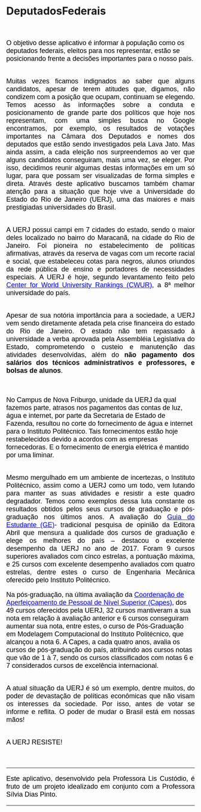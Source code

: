 # DeputadosFederais

<font face = "sans-serif" size="4" color="black">   
<p align ="justify"><br>
     
O objetivo desse aplicativo é informar à população como os deputados federais, eleitos para nos representar, estão se posicionando frente a decisões importantes para o nosso país.

</p><p align ="justify"><br>
Muitas vezes ficamos indignados ao saber que alguns candidatos, apesar de terem atitudes que, digamos, não condizem com a posição que ocupam, continuam se elegendo. Temos acesso às informações sobre a conduta e posicionamento de grande parte dos políticos que hoje nos representam, com uma simples busca no Google encontramos, por exemplo, os resultados de votações importantes na Câmara dos Deputados e nomes dos deputados que estão sendo investigados pela Lava Jato. Mas ainda assim, a cada eleição nos surpreendemos ao ver que alguns candidatos conseguiram, mais uma vez, se eleger. Por isso, decidimos reunir algumas destas informações em um só lugar, para que possam ser visualizadas de forma simples e direta. Através deste aplicativo buscamos também chamar atenção para a situação que hoje vive a Universidade do Estado do Rio de Janeiro (UERJ), uma das maiores e mais prestigiadas universidades do Brasil.

</p><p align ="justify"><br>
A UERJ possui campi em 7 cidades do estado, sendo o maior deles localizado no bairro do Maracanã, na cidade do Rio de Janeiro. Foi  pioneira no estabelecimento de políticas afirmativas,  através  da  reserva  de vagas  com  um  recorte  racial e  social, que  estabeleceu  cotas  para  negros, alunos  oriundos  da  rede  pública  de ensino e portadores de necessidades especiais. A UERJ é hoje, segundo levantamento feito pelo <a href='http://cwur.org/2017/brazil.php'><font color="blue">Center for World University Rankings (CWUR)</font></a>, a 8ª melhor universidade do país.


</p><p align ="justify"><br>
Apesar de sua notória importância para a sociedade, a UERJ vem sendo diretamente afetada pela crise financeira do estado do Rio de Janeiro. O estado não tem repassado à universidade a verba aprovada pela Assembléia Legislativa do Estado, comprometendo o custeio e manutenção das atividades desenvolvidas, além do <b>não pagamento dos salários dos técnicos administrativos e professores, e bolsas de alunos</b>. 
</p><p align ="justify"><br>

No Campus de Nova Friburgo, unidade da UERJ da qual fazemos parte, atrasos nos pagamentos das contas de luz, água e internet, por parte da Secretaria de Estado de Fazenda, resultou no corte do fornecimento de água e internet para o Instituto Politécnico. Tais fornecimentos estão hoje restabelecidos devido a acordos com as empresas fornecedoras. E o fornecimento de energia elétrica é mantido por uma liminar.

</p><p align ="justify"><br>
Mesmo mergulhado em um ambiente de incertezas, o Instituto Politécnico, assim como a UERJ como um todo, vem lutando para manter as suas atividades e resistir a este quadro degradador. Temos como exemplos dessa luta constante os resultados obtidos pelos seus cursos de graduação e pós-graduação nos últimos anos. A avaliação do <a href= 'https://guiadoestudante.abril.com.br/tudo-sobre/avaliacao/'><font color="blue">Guia do Estudante (GE)</font></a>- tradicional pesquisa de opinião da Editora Abril que mensura a qualidade dos cursos de graduação e elege os melhores do país – destacou o excelente desempenho da UERJ no ano de 2017. Foram 9 cursos superiores avaliados com cinco estrelas, a pontuação máxima, e 25 cursos com excelente desempenho avaliados com quatro estrelas, dentre estes o curso de Engenharia Mecânica oferecido pelo Instituto Politécnico. 

Na pós-graduação, na última avaliação da <a href ='http://www.capes.gov.br/avaliacao'><font color="blue">Coordenação de Aperfeiçoamento de Pessoal de Nível Superior (Capes)</font></a>, dos 49 cursos oferecidos pela UERJ, 32 cursos mantiveram a sua nota em relação à avaliação anterior e 6 cursos conseguiram aumentar sua nota, entre estes, o curso de Pós-Graduação em Modelagem Computacional do Instituto Politécnico, que alcançou a nota 6. A Capes, a cada quatro anos, avalia os cursos de pós-graduação do país, atribuindo aos cursos notas que vão de 1 à 7, sendo os cursos classificados com notas 6 e 7 considerados cursos de excelência internacional.
</p><p align ="justify"><br>
A atual situação da UERJ é só um exemplo, dentre muitos, do poder de devastação de políticas econômicas que não visam os interesses da sociedade. Por isso, antes de votar se informe e reflita. O poder de mudar o Brasil está em nossas mãos!
</p><p align ="justify"><br>
A UERJ RESISTE!
    </p>
    <br>
     <hr>
    
 </p><p align ="justify">Este aplicativo, desenvolvido pela Professora Lis Custódio, é fruto de um projeto idealizado em conjunto com a Professora Sílvia Dias Pinto. </p>
    <hr>
     <br>
      <br>
    
</font>
        
      
     
        
